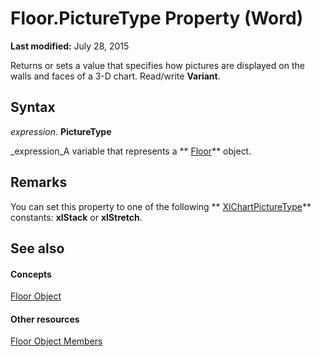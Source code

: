 
# Floor.PictureType Property (Word)

 **Last modified:** July 28, 2015

Returns or sets a value that specifies how pictures are displayed on the walls and faces of a 3-D chart. Read/write  **Variant**.

## Syntax

 _expression_. **PictureType**

 _expression_A variable that represents a  ** [Floor](01d277eb-501b-09e5-65b8-83506c76ac05.md)** object.


## Remarks

You can set this property to one of the following  ** [XlChartPictureType](d28ab916-34dc-344e-503f-53102f2fd8c2.md)** constants: **xlStack** or **xlStretch**.


## See also


#### Concepts


 [Floor Object](01d277eb-501b-09e5-65b8-83506c76ac05.md)
#### Other resources


 [Floor Object Members](dc87e3ff-3e01-641f-ebb1-4f5715ca8e2b.md)
